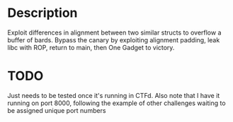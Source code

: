 # Description

Exploit differences in alignment between two similar structs to overflow a buffer of bards. Bypass the canary by exploiting alignment padding, leak libc with ROP, return to main, then One Gadget to victory.

# TODO

Just needs to be tested once it's running in CTFd. Also note that I have it running on port 8000, following the example of other challenges waiting to be assigned unique port numbers
